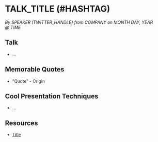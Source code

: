 # TALK_TITLE (#HASHTAG)
*By SPEAKER (TWITTER_HANDLE) from COMPANY on MONTH DAY, YEAR @ TIME*

## Talk

- ...


## Memorable Quotes

- "Quote" - Origin

## Cool Presentation Techniques

- ...

## Resources

- [Title](URL)
